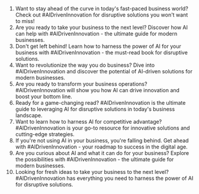 1. Want to stay ahead of the curve in today's fast-paced business world? Check out #AIDrivenInnovation for disruptive solutions you won't want to miss!
2. Are you ready to take your business to the next level? Discover how AI can help with #AIDrivenInnovation - the ultimate guide for modern businesses.
3. Don't get left behind! Learn how to harness the power of AI for your business with #AIDrivenInnovation - the must-read book for disruptive solutions.
4. Want to revolutionize the way you do business? Dive into #AIDrivenInnovation and discover the potential of AI-driven solutions for modern businesses.
5. Are you ready to transform your business operations? #AIDrivenInnovation will show you how AI can drive innovation and boost your bottom line.
6. Ready for a game-changing read? #AIDrivenInnovation is the ultimate guide to leveraging AI for disruptive solutions in today's business landscape.
7. Want to learn how to harness AI for competitive advantage? #AIDrivenInnovation is your go-to resource for innovative solutions and cutting-edge strategies.
8. If you're not using AI in your business, you're falling behind. Get ahead with #AIDrivenInnovation - your roadmap to success in the digital age.
9. Are you curious about AI and what it can do for your business? Explore the possibilities with #AIDrivenInnovation - the ultimate guide for modern businesses.
10. Looking for fresh ideas to take your business to the next level? #AIDrivenInnovation has everything you need to harness the power of AI for disruptive solutions.

